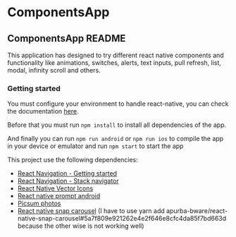 # ComponentsApp

## ComponentsApp README

This application has designed to try different react native components and functionality like animations, switches, alerts, text inputs, pull refresh, list, modal, infinity scroll and others.

### Getting started

You must configure your environment to handle react-native, you can check the documentation [here](https://reactnative.dev/docs/environment-setup).

Before that you must run `npm install` to install all dependencies of the app.

And finally you can run `npm run android` or `npm run ios` to compile the app in your device or emulator and run `npm start` to start the app

This project use the following dependencies:

- [React Navigation - Getting started](<https://reactnavigation.org/docs/getting-started/>)
- [React Navigation - Stack navigator](<https://reactnavigation.org/docs/stack-navigator/>)
- [React Native Vector Icons](<https://github.com/oblador/react-native-vector-icons>)
- [React native prompt android](<https://www.npmjs.com/package/react-native-prompt-android/>)
- [Picsum photos](<https://picsum.photos/>)
- [React native snap carousel](<https://github.com/meliorence/react-native-snap-carousel>) (I have to use yarn add apurba-bware/react-native-snap-carousel#5a7f809e921262e4e2f646e8cfc4da85f7bd663d because the other wise is not working well)
